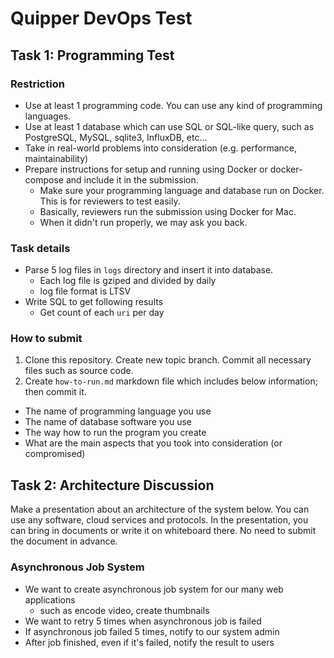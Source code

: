 # Quipper DevOps Test

## Task 1: Programming Test

### Restriction

- Use at least 1 programming code. You can use any kind of programming languages.
- Use at least 1 database which can use SQL or SQL-like query, such as PostgreSQL, MySQL, sqlite3, InfluxDB, etc...
- Take in real-world problems into consideration (e.g. performance, maintainability)
- Prepare instructions for setup and running using Docker or docker-compose and include it in the submission.
  - Make sure your programming language and database run on Docker. This is for reviewers to test easily.
  - Basically, reviewers run the submission using Docker for Mac.
  - When it didn't run properly, we may ask you back.

### Task details

- Parse 5 log files in `logs` directory and insert it into database.
  - Each log file is gziped and divided by daily
  - log file format is LTSV
- Write SQL to get following results
  - Get count of each `uri` per day

### How to submit

1. Clone this repository. Create new topic branch. Commit all necessary files such as source code.
2. Create `how-to-run.md` markdown file which includes below information; then commit it.
  - The name of programming language you use
  - The name of database software you use
  - The way how to run the program you create
  - What are the main aspects that you took into consideration (or compromised)

## Task 2: Architecture Discussion

Make a presentation about an architecture of the system below.
You can use any software, cloud services and protocols.
In the presentation, you can bring in documents or write it on whiteboard there.
No need to submit the document in advance.

### Asynchronous Job System

- We want to create asynchronous job system for our many web applications
  - such as encode video, create thumbnails
- We want to retry 5 times when asynchronous job is failed
- If asynchronous job failed 5 times, notify to our system admin
- After job finished, even if it's failed, notify the result to users
